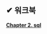 ## ✔ 워크북
**[Chapter 2. sql](https://sweltering-diadem-a68.notion.site/Chapter-2-sql-1c255b9ff8dd80efb417cc7009e3cd07?pvs=4)**
